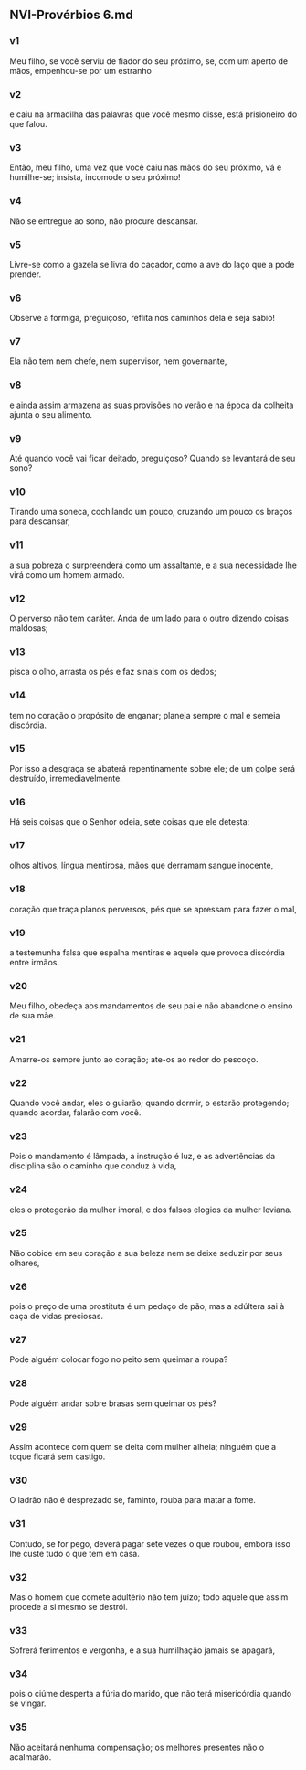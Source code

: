 ## NVI-Provérbios 6.md
### v1
 Meu filho, se você serviu de fiador do seu próximo, se, com um aperto de mãos, empenhou-se por um estranho
### v2
 e caiu na armadilha das palavras que você mesmo disse, está prisioneiro do que falou.
### v3
 Então, meu filho, uma vez que você caiu nas mãos do seu próximo, vá e humilhe-se; insista, incomode o seu próximo!
### v4
 Não se entregue ao sono, não procure descansar.
### v5
 Livre-se como a gazela se livra do caçador, como a ave do laço que a pode prender.
### v6
 Observe a formiga, preguiçoso, reflita nos caminhos dela e seja sábio!
### v7
 Ela não tem nem chefe, nem supervisor, nem governante,
### v8
 e ainda assim armazena as suas provisões no verão e na época da colheita ajunta o seu alimento.
### v9
 Até quando você vai ficar deitado, preguiçoso? Quando se levantará de seu sono?
### v10
 Tirando uma soneca, cochilando um pouco, cruzando um pouco os braços para descansar,
### v11
 a sua pobreza o surpreenderá como um assaltante, e a sua necessidade lhe virá como um homem armado.
### v12
 O perverso não tem caráter. Anda de um lado para o outro dizendo coisas maldosas;
### v13
 pisca o olho, arrasta os pés e faz sinais com os dedos;
### v14
 tem no coração o propósito de enganar; planeja sempre o mal e semeia discórdia.
### v15
 Por isso a desgraça se abaterá repentinamente sobre ele; de um golpe será destruído, irremediavelmente.
### v16
 Há seis coisas que o Senhor odeia, sete coisas que ele detesta:
### v17
 olhos altivos, língua mentirosa, mãos que derramam sangue inocente,
### v18
 coração que traça planos perversos, pés que se apressam para fazer o mal,
### v19
 a testemunha falsa que espalha mentiras e aquele que provoca discórdia entre irmãos.
### v20
 Meu filho, obedeça aos mandamentos de seu pai e não abandone o ensino de sua mãe.
### v21
 Amarre-os sempre junto ao coração; ate-os ao redor do pescoço.
### v22
 Quando você andar, eles o guiarão; quando dormir, o estarão protegendo; quando acordar, falarão com você.
### v23
 Pois o mandamento é lâmpada, a instrução é luz, e as advertências da disciplina são o caminho que conduz à vida,
### v24
 eles o protegerão da mulher imoral, e dos falsos elogios da mulher leviana.
### v25
 Não cobice em seu coração a sua beleza nem se deixe seduzir por seus olhares,
### v26
 pois o preço de uma prostituta é um pedaço de pão, mas a adúltera sai à caça de vidas preciosas.
### v27
 Pode alguém colocar fogo no peito sem queimar a roupa?
### v28
 Pode alguém andar sobre brasas sem queimar os pés?
### v29
 Assim acontece com quem se deita com mulher alheia; ninguém que a toque ficará sem castigo.
### v30
 O ladrão não é desprezado se, faminto, rouba para matar a fome.
### v31
 Contudo, se for pego, deverá pagar sete vezes o que roubou, embora isso lhe custe tudo o que tem em casa.
### v32
 Mas o homem que comete adultério não tem juízo; todo aquele que assim procede a si mesmo se destrói.
### v33
 Sofrerá ferimentos e vergonha, e a sua humilhação jamais se apagará,
### v34
 pois o ciúme desperta a fúria do marido, que não terá misericórdia quando se vingar.
### v35
 Não aceitará nenhuma compensação; os melhores presentes não o acalmarão.

